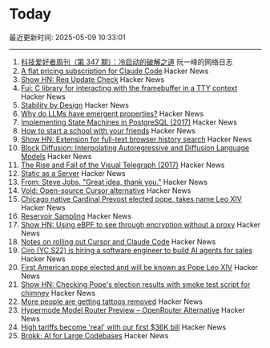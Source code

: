 # Today

最近更新时间: 2025-05-09 10:33:01

--- 
1. [科技爱好者周刊（第 347 期）：冷启动的破解之道](http://www.ruanyifeng.com/blog/2025/05/weekly-issue-347.html) 阮一峰的网络日志
2. [A flat pricing subscription for Claude Code](https://support.anthropic.com/en/articles/11145838-using-claude-code-with-your-max-plan) Hacker News
3. [Show HN: Req Update Check](https://github.com/ontherivt/req-update-check) Hacker News
4. [Fui: C library for interacting with the framebuffer in a TTY context](https://github.com/martinfama/fui) Hacker News
5. [Stability by Design](https://potetm.com/devtalk/stability-by-design.html) Hacker News
6. [Why do LLMs have emergent properties?](https://www.johndcook.com/blog/2025/05/08/why-do-llms-have-emergent-properties/) Hacker News
7. [Implementing State Machines in PostgreSQL (2017)](https://felixge.de/2017/07/27/implementing-state-machines-in-postgresql/) Hacker News
8. [How to start a school with your friends](https://prigoose.substack.com/p/how-to-start-a-university) Hacker News
9. [Show HN: Extension for full-text browser history search](https://rearview-ai.vercel.app/) Hacker News
10. [Block Diffusion: Interpolating Autoregressive and Diffusion Language Models](https://m-arriola.com/bd3lms/) Hacker News
11. [The Rise and Fall of the Visual Telegraph (2017)](https://parisianfields.com/2017/11/05/the-rise-and-fall-of-the-visual-telegraph/) Hacker News
12. [Static as a Server](https://overreacted.io/static-as-a-server/) Hacker News
13. [From: Steve Jobs. "Great idea, thank you."](https://blog.hayman.net/2025/05/06/from-steve-jobs-great-idea.html) Hacker News
14. [Void: Open-source Cursor alternative](https://github.com/voideditor/void) Hacker News
15. [Chicago native Cardinal Prevost elected pope, takes name Leo XIV](https://catholicreview.org/chicago-native-cardinal-prevost-elected-pope-takes-name-leo-xiv/) Hacker News
16. [Reservoir Sampling](https://samwho.dev/reservoir-sampling/) Hacker News
17. [Show HN: Using eBPF to see through encryption without a proxy](https://github.com/qpoint-io/qtap) Hacker News
18. [Notes on rolling out Cursor and Claude Code](https://ghiculescu.substack.com/p/nobody-codes-here-anymore) Hacker News
19. [Ciro (YC S22) is hiring a software engineer to build AI agents for sales](https://www.ycombinator.com/companies/ciro/jobs) Hacker News
20. [First American pope elected and will be known as Pope Leo XIV](https://www.cnn.com/world/live-news/new-pope-conclave-day-two-05-08-25) Hacker News
21. [Show HN: Checking Pope's election results with smoke test script for chimney](https://github.com/donobu-inc/donobu-papal-election-tests/blob/main/tests/papal_election_smoke.test.ts) Hacker News
22. [More people are getting tattoos removed](https://www.gq.com/story/why-is-everyone-getting-their-tattoos-removed) Hacker News
23. [Hypermode Model Router Preview – OpenRouter Alternative](https://hypermode.com/blog/introducing-model-router) Hacker News
24. [High tariffs become 'real' with our first $36K bill](https://blog.adafruit.com/2025/05/08/high-tariffs-become-real-with-our-first-36k-bill/) Hacker News
25. [Brokk: AI for Large Codebases](https://brokk.ai) Hacker News
